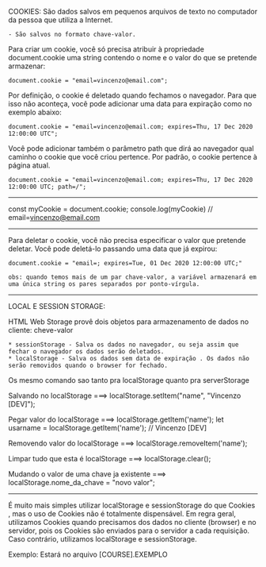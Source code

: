 COOKIES: São dados salvos em pequenos arquivos de texto no computador da pessoa que utiliza a Internet.

	- São salvos no formato chave-valor.
	
Para criar um cookie, você só precisa atribuir à propriedade document.cookie uma string contendo o nome e o valor do que se pretende armazenar:

	document.cookie = "email=vincenzo@email.com";
	
Por definição, o cookie é deletado quando fechamos o navegador. Para que isso não aconteça, você pode adicionar uma data para expiração como no exemplo abaixo:

	document.cookie = "email=vincenzo@email.com; expires=Thu, 17 Dec 2020 12:00:00 UTC";
	
Você pode adicionar também o parâmetro path que dirá ao navegador qual caminho o cookie que você criou pertence. Por padrão, o cookie pertence à página atual.

	document.cookie = "email=vincenzo@email.com; expires=Thu, 17 Dec 2020 12:00:00 UTC; path=/";
	

-------------------------------------------------------------------------------

const myCookie = document.cookie;
console.log(myCookie) // email=vincenzo@email.com

-------------------------------------------------------------------------------

Para deletar o cookie, você não precisa especificar o valor que pretende deletar. Você pode deletá-lo passando uma data que já expirou:

	document.cookie = "email=; expires=Tue, 01 Dec 2020 12:00:00 UTC;"
	
	obs: quando temos mais de um par chave-valor, a variável armazenará em uma única string os pares separados por ponto-vírgula.



-------------------------------------------------------------------------------


LOCAL E SESSION STORAGE:

HTML Web Storage provê dois objetos para armazenamento de dados no cliente: cheve-valor

	* sessionStorage - Salva os dados no navegador, ou seja assim que fechar o navegador os dados serão deletados.
	* localStorage - Salva os dados sem data de expiração . Os dados não serão removidos quando o browser for fechado.

Os mesmo comando sao tanto pra localStorage quanto pra serverStorage
	
Salvando no localStorage 			===> 		localStorage.setItem("name", "Vincenzo [DEV]");

Pegar valor do localStorage 			===>		localStorage.getItem('name');
								let usarname = localStorage.getItem('name'); // Vincenzo [DEV]

Removendo valor do localStorage			===>		localStorage.removeItem('name');

Limpar tudo que esta é localStorage		===>		localStorage.clear();

Mudando o valor de uma chave ja existente	===>		localStorage.nome_da_chave = "novo valor";


-------------------------------------------------------------------------------


É muito mais simples utilizar localStorage e sessionStorage do que Cookies , mas o uso de Cookies não é totalmente dispensável.
Em regra geral, utilizamos Cookies quando precisamos dos dados no cliente (browser) e no servidor, pois os Cookies são enviados para o servidor a cada requisição. Caso contrário, utilizamos localStorage e sessionStorage.

Exemplo: Estará no arquivo [COURSE].EXEMPLO

	
